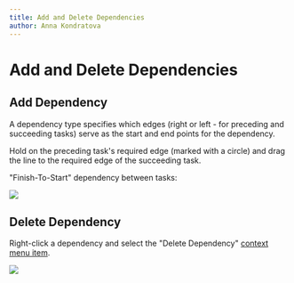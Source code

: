 ```yaml
---
title: Add and Delete Dependencies
author: Anna Kondratova
---
```

# Add and Delete Dependencies

## Add Dependency

A dependency type specifies which edges (right or left - for preceding and succeeding tasks) serve as the start and end points for the dependency. 

Hold on the preceding task's required edge (marked with a circle) and drag the line to the required edge of the succeeding task. 

"Finish-To-Start" dependency between tasks:

![](~/interface-elements-for-web/images/Gantt/add-dependency.png)

## Delete Dependency

Right-click a dependency and select the "Delete Dependency" [context menu item](~/interface-elements-for-web/articles/gantt/context-menu.md).

![](~/interface-elements-for-web/images/Gantt/delete-dependency.png)
